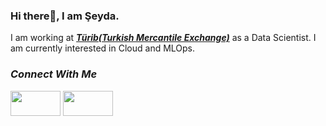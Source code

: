 ### Hi there👋, I am Şeyda.
I am working at [***Türib(Turkish Mercantile Exchange)***](https://www.tractus.com.tr/en/) as a Data Scientist. I am currently interested in Cloud and MLOps.

### ***Connect With Me***

<a href="https://medium.com/@seydaybar">
<img src= "https://png.pngitem.com/pimgs/s/214-2148075_medium-new-logo-2017-hd-png-download.png"  width="80" height="40"></a>

<a href="https://www.linkedin.com/in/seydaybar/">
<img src= "https://nedir.kim/wp-content/uploads/2020/02/LinkedIn-logo.jpg"  width="80" height="40"></a>


